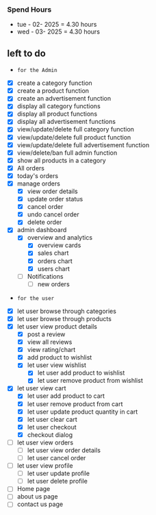 ### Spend Hours

- tue - 02- 2025 = 4.30 hours
- wed - 03- 2025 = 4.30 hours

## left to do

- `for the Admin`
- [x] create a category function
- [x] create a product function
- [x] create an advertisement function
- [x] display all category functions
- [x] display all product functions
- [x] display all advertisement functions
- [x] view/update/delete full category function
- [x] view/update/delete full product function
- [x] view/update/delete full advertisement function
- [x] view/delete/ban full admin function
- [x] show all products in a category
- [x] All orders
- [x] today's orders
- [x] manage orders
    - [x] view order details
    - [x] update order status
    - [x] cancel order
    - [x] undo cancel order
    - [x] delete order
- [x] admin dashboard
    - [x] overview and analytics
        - [x] overview cards
        - [x] sales chart
        - [x] orders chart
        - [x] users chart
    - [ ] Notifications
        - [ ] new orders

- `for the user`
- [x] let user browse through categories
- [x] let user browse through products
- [x] let user view product details
    - [x] post a review
    - [x] view all reviews
    - [x] view rating/chart
    - [x] add product to wishlist
    - [x] let user view wishlist
        - [x] let user add product to wishlist
        - [x] let user remove product from wishlist
- [x] let user view cart
    - [x] let user add product to cart
    - [x] let user remove product from cart
    - [x] let user update product quantity in cart
    - [x] let user clear cart
    - [x] let user checkout
    - [x] checkout dialog
- [ ] let user view orders
    - [ ] let user view order details
    - [ ] let user cancel order
- [ ] let user view profile
    - [ ] let user update profile
    - [ ] let user delete profile
- [ ] Home page
- [ ] about us page
- [ ] contact us page